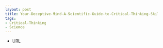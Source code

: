 ```yaml
---
layout: post
title: Your-Deceptive-Mind-A-Scientific-Guide-to-Critical-Thinking-Skills
tags:
- Critical-Thinking
- Science
---
```



- [URL](https://www.audible.com/pd/Your-Deceptive-Mind-A-Scientific-Guide-to-Critical-Thinking-Skills-Part-1-Audiobook/B00D9473WC)
